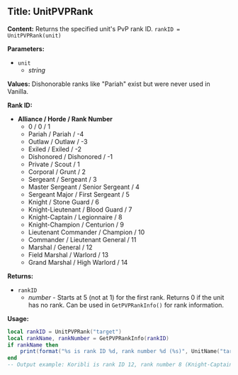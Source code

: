 ## Title: UnitPVPRank

**Content:**
Returns the specified unit's PvP rank ID.
`rankID = UnitPVPRank(unit)`

**Parameters:**
- `unit`
  - *string*

**Values:**
Dishonorable ranks like "Pariah" exist but were never used in Vanilla.

**Rank ID:**
- **Alliance / Horde / Rank Number**
  - 0 / 0 / 1
  - Pariah / Pariah / -4
  - Outlaw / Outlaw / -3
  - Exiled / Exiled / -2
  - Dishonored / Dishonored / -1
  - Private / Scout / 1
  - Corporal / Grunt / 2
  - Sergeant / Sergeant / 3
  - Master Sergeant / Senior Sergeant / 4
  - Sergeant Major / First Sergeant / 5
  - Knight / Stone Guard / 6
  - Knight-Lieutenant / Blood Guard / 7
  - Knight-Captain / Legionnaire / 8
  - Knight-Champion / Centurion / 9
  - Lieutenant Commander / Champion / 10
  - Commander / Lieutenant General / 11
  - Marshal / General / 12
  - Field Marshal / Warlord / 13
  - Grand Marshal / High Warlord / 14

**Returns:**
- `rankID`
  - *number* - Starts at 5 (not at 1) for the first rank. Returns 0 if the unit has no rank. Can be used in `GetPVPRankInfo()` for rank information.

**Usage:**
```lua
local rankID = UnitPVPRank("target")
local rankName, rankNumber = GetPVPRankInfo(rankID)
if rankName then
    print(format("%s is rank ID %d, rank number %d (%s)", UnitName("target"), rankID, rankNumber, rankName))
end
-- Output example: Koribli is rank ID 12, rank number 8 (Knight-Captain)
```